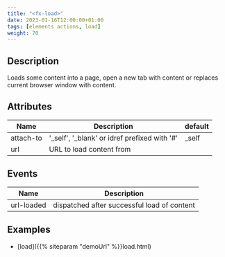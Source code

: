 ```yaml
---
title: "<fx-load>"
date: 2023-01-16T12:00:00+01:00
tags: [elements actions, load]
weight: 70
---
```


## Description

Loads some content into a page, open a new tab with content or replaces
current browser window with content.

## Attributes

| Name      | Description                                  | default |
|-----------|----------------------------------------------|---------|
| attach-to | '_self', '_blank' or idref prefixed with '#' | _self   |
| url       | URL to load content from                     |         |

## Events

| Name       | Description                                 |
|------------|---------------------------------------------|
| url-loaded | dispatched after successful load of content |


## Examples

* [load]({{% siteparam "demoUrl" %}}load.html)




